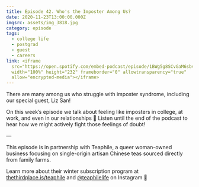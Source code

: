 ```yaml
---
title: Episode 42. Who's the Imposter Among Us?
date: 2020-11-23T13:00:00.000Z
imgsrc: assets/img_3818.jpg
category: episode
tags:
  - college life
  - postgrad
  - guest
  - careers
link: <iframe
  src="https://open.spotify.com/embed-podcast/episode/1BWg5g8SCvGaM6sbvvkiIl"
  width="100%" height="232" frameborder="0" allowtransparency="true"
  allow="encrypted-media"></iframe>
---
```

There are many among us who struggle with imposter syndrome, including our special guest, Liz San!

On this week’s episode we talk about feeling like imposters in college, at work, and even in our relationships 👻 Listen until the end of the podcast to hear how we might actively fight those feelings of doubt!

—⁣⁣⁣

This episode is in partnership with Teaphile, a queer woman-owned business focusing on single-origin artisan Chinese teas sourced directly from family farms.

Learn more about their winter subscription program at [thethirdplace.is/teaphile](https://thethirdplace.is/teaphile) and [@teaphilelife](https://www.instagram.com/teaphilelife/?hl=en) on Instagram 🍃